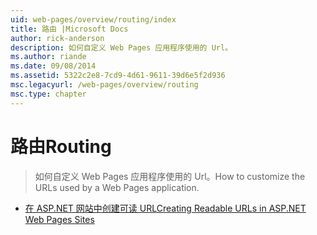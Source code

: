 ```yaml
---
uid: web-pages/overview/routing/index
title: 路由 |Microsoft Docs
author: rick-anderson
description: 如何自定义 Web Pages 应用程序使用的 Url。
ms.author: riande
ms.date: 09/08/2014
ms.assetid: 5322c2e8-7cd9-4d61-9611-39d6e5f2d936
msc.legacyurl: /web-pages/overview/routing
msc.type: chapter
---
```

<a name="routing"></a><span data-ttu-id="18183-103">路由</span><span class="sxs-lookup"><span data-stu-id="18183-103">Routing</span></span>
====================
> <span data-ttu-id="18183-104">如何自定义 Web Pages 应用程序使用的 Url。</span><span class="sxs-lookup"><span data-stu-id="18183-104">How to customize the URLs used by a Web Pages application.</span></span>


- [<span data-ttu-id="18183-105">在 ASP.NET 网站中创建可读 URL</span><span class="sxs-lookup"><span data-stu-id="18183-105">Creating Readable URLs in ASP.NET Web Pages Sites</span></span>](creating-readable-urls-in-aspnet-web-pages-sites.md)
